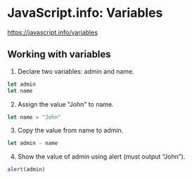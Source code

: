 # JavaScript.info: Variables

https://javascript.info/variables

## Working with variables

1. Declare two variables: admin and name.

```js
let admin
let name
```

2. Assign the value "John" to name.

```js
let name = "John"
```

3. Copy the value from name to admin.

```js
let admin - name
```

4. Show the value of admin using alert (must output “John”).

```js
alert(admin)
```